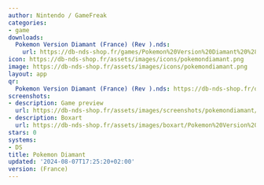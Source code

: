 ```yaml
---
author: Nintendo / GameFreak
categories:
- game
downloads:
  Pokemon Version Diamant (France) (Rev ).nds:
    url: https://db-nds-shop.fr/games/Pokemon%20Version%20Diamant%20%28France%29%20%28Rev%20%29.zip
icon: https://db-nds-shop.fr/assets/images/icons/pokemondiamant.png
image: https://db-nds-shop.fr/assets/images/icons/pokemondiamant.png
layout: app
qr:
  Pokemon Version Diamant (France) (Rev ).nds: https://db-nds-shop.fr/qr/pokemon-version-diamant-france-rev--nds.png
screenshots:
- description: Game preview
  url: https://db-nds-shop.fr/assets/images/screenshots/pokemondiamant/pokemondiamant.png
- description: Boxart
  url: https://db-nds-shop.fr/assets/images/boxart/Pokemon%20Version%20Diamant%20(France)%20(Rev%20).nds.png
stars: 0
systems:
- DS
title: Pokemon Diamant
updated: '2024-08-07T17:25:20+02:00'
version: (France)
---
```

